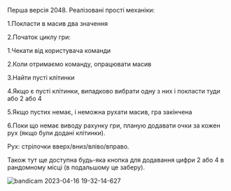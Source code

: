 Перша версія 2048.
Реалізовані прості механіки:

1.Покласти в масив два значення

2.Початок циклу гри:

1.Чекати від користувача команди

2.Коли отримаємо команду, опрацювати масив

3.Найти пусті клітинки

4.Якщо є пусті клітинки, випадково вибрати одну з них і покласти туди або 2 або 4

5.Якщо пустих немає, і неможна рухати масив, гра закінчена

6.Поки що немає виводу рахунку гри, планую додавати очки за кожен рух (якщо були додані клітинки).

Рух: стрілочки вверх/вниз/вліво/вправо.

Також тут ще доступна будь-яка кнопка для додавання цифри 2 або 4 в рандомному місці (в подальшому це заберу).






![bandicam 2023-04-16 19-32-14-627](https://user-images.githubusercontent.com/96194271/232327442-c8bfcb6d-25ad-4a35-b5e3-e69e6ab82abe.jpg)
